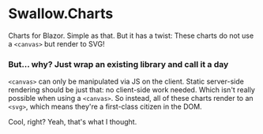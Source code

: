 # Swallow.Charts

Charts for Blazor. Simple as that. But it has a twist: These charts do not use a `<canvas>` but render to SVG!

### But... why? Just wrap an existing library and call it a day

`<canvas>` can only be manipulated via JS on the client. Static server-side rendering should be just that: no client-side work needed. Which isn't
really possible when using a `<canvas>`. So instead, all of these charts render to an `<svg>`, which means they're a first-class citizen in the DOM.

Cool, right? Yeah, that's what I thought.
